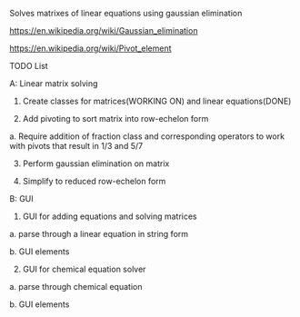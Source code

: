 Solves matrixes of linear equations using gaussian elimination

https://en.wikipedia.org/wiki/Gaussian_elimination

https://en.wikipedia.org/wiki/Pivot_element


TODO List

A: Linear matrix solving

1. Create classes for matrices(WORKING ON) and linear equations(DONE) 

2. Add pivoting to sort matrix into row-echelon form

  a. Require addition of fraction class and corresponding operators to work with pivots that result in 1/3 and 5/7

3. Perform gaussian elimination on matrix

4. Simplify to reduced row-echelon form


B: GUI

1. GUI for adding equations and solving matrices
  
  a. parse through a linear equation in string form
  
  b. GUI elements
  
2. GUI for chemical equation solver

  a. parse through chemical equation
  
  b. GUI elements
